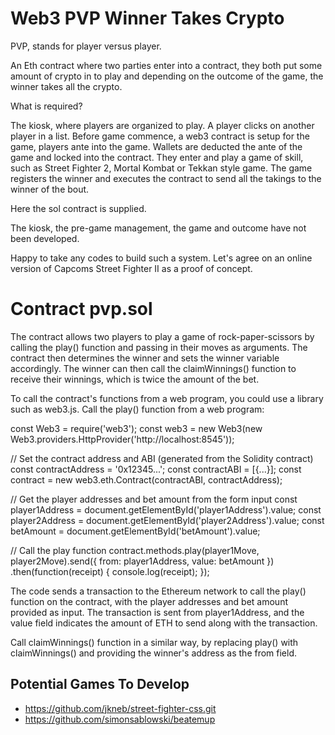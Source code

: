 # Web3 PVP Winner Takes Crypto

PVP, stands for player versus player.

An Eth contract where two parties enter into a contract, they both put some amount of crypto in to play and depending on the outcome of the game, 
the winner takes all the crypto.

What is required?

The kiosk, where players are organized to play.
A player clicks on another player in a list.
Before game commence, a web3 contract is setup for the game, players ante into the game.
Wallets are deducted the ante of the game and locked into the contract.
They enter and play a game of skill, such as Street Fighter 2, Mortal Kombat or Tekkan style game.
The game registers the winner and executes the contract to send all the takings to the winner of the bout.

Here the sol contract is supplied.

The kiosk, the pre-game management, the game and outcome have not been developed.

Happy to take any codes to build such a system. Let's agree on an online version of Capcoms Street Fighter II as a proof of concept.

Contract pvp.sol
========

The contract allows two players to play a game of rock-paper-scissors by calling the play() function and passing in their moves as arguments. The contract then determines the winner and sets the winner variable accordingly. The winner can then call the claimWinnings() function to receive their winnings, which is twice the amount of the bet.

To call the contract's functions from a web program, you could use a library such as web3.js. Call the play() function from a web program:

const Web3 = require('web3');
const web3 = new Web3(new Web3.providers.HttpProvider('http://localhost:8545'));

// Set the contract address and ABI (generated from the Solidity contract)
const contractAddress = '0x12345...';
const contractABI = [{...}];
const contract = new web3.eth.Contract(contractABI, contractAddress);

// Get the player addresses and bet amount from the form input
const player1Address = document.getElementById('player1Address').value;
const player2Address = document.getElementById('player2Address').value;
const betAmount = document.getElementById('betAmount').value;

// Call the play function
contract.methods.play(player1Move, player2Move).send({
  from: player1Address,
  value: betAmount
})
.then(function(receipt) {
  console.log(receipt);
});

The code sends a transaction to the Ethereum network to call the play() function on the contract, with the player addresses and bet amount provided as input. The transaction is sent from player1Address, and the value field indicates the amount of ETH to send along with the transaction.

Call claimWinnings() function in a similar way, by replacing play() with claimWinnings() and providing the winner's address as the from field.

Potential Games To Develop
--------------------------

- https://github.com/jkneb/street-fighter-css.git
- https://github.com/simonsablowski/beatemup
